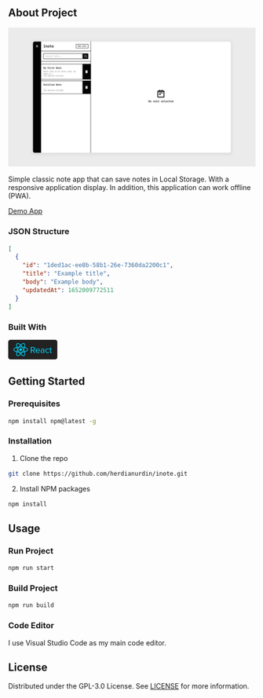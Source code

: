 ## About Project

![Screenshot](inote.webp)

Simple classic note app that can save notes in Local Storage. With a responsive application display. In addition, this application can work offline (PWA).

[Demo App](https://herdianurdin.github.io/inote/)

### JSON Structure
```JSON
[
  {
    "id": "1ded1ac-ee8b-58b1-26e-7360da2200c1",
    "title": "Example title",
    "body": "Example body",
    "updatedAt": 1652009772511
  }
]
```
### Built With
[<img src='react-js.svg' width="100" />](https://reactjs.org/)


## Getting Started

### Prerequisites
```sh
npm install npm@latest -g
```

### Installation

1. Clone the repo
```sh
git clone https://github.com/herdianurdin/inote.git
```
2. Install NPM packages
```sh
npm install
```

## Usage

### Run Project
```sh
npm run start
```
### Build Project
```sh
npm run build
```

### Code Editor
I use Visual Studio Code as my main code editor.

## License

Distributed under the  GPL-3.0 License. See [LICENSE](LICENSE) for more information.